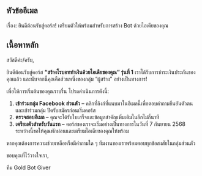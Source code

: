 ## หัวข้ออีเมล

เรื่อง: ยินดีต้อนรับสู่คอร์ส! เตรียมตัวให้พร้อมสำหรับการสร้าง Bot ด้วยไอเดียของคุณ

## เนื้อหาหลัก

สวัสดีค่ะ/ครับ,

ยินดีต้อนรับสู่คอร์ส **“สร้างโรบอททำเงินด้วยไอเดียของคุณ” รุ่นที่ 1** เราได้รับการชำระเงินประกันของคุณแล้ว และนับจากนี้คุณคือส่วนหนึ่งของกลุ่ม “ผู้สร้าง” อย่างเป็นทางการ!

เพื่อให้การเริ่มต้นของคุณราบรื่น โปรดดำเนินการดังนี้:

1. **เข้าร่วมกลุ่ม Facebook ส่วนตัว** – คลิกที่ลิงก์ที่แนบมาในอีเมลนี้เพื่อตอบคำถามยืนยันตัวตนและเข้าร่วมกลุ่ม ปิดรับสมัครก่อนเริ่มคอร์ส
2. **ตรวจสอบอีเมล** – คุณจะได้รับใบเสร็จและข้อมูลสำคัญเพิ่มเติมในอีกไม่กี่นาที
3. **เตรียมตัวสำหรับวันแรก** – คอร์สของเราจะเริ่มอย่างเป็นทางการในวันที่ 7 กันยายน 2568 ระหว่างนี้ขอให้คุณพักผ่อนและเตรียมไอเดียของคุณให้พร้อม

หากคุณต้องการความช่วยเหลือหรือมีคำถามใด ๆ ทีมงานของเราพร้อมตอบทุกข้อสงสัยในกลุ่มส่วนตัว

ขอบคุณที่ไว้วางใจเรา,

ทีม Gold Bot Giver
